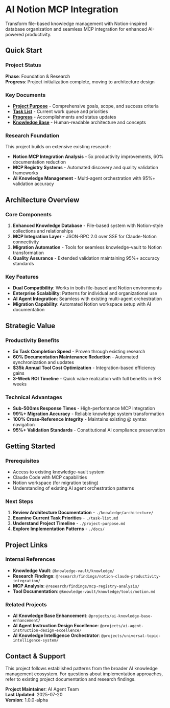 # AI Notion MCP Integration

Transform file-based knowledge management with Notion-inspired database organization and seamless MCP integration for enhanced AI-powered productivity.

## Quick Start

### Project Status
**Phase**: Foundation & Research  
**Progress**: Project initialization complete, moving to architecture design

### Key Documents
- **[Project Purpose](./project-purpose.md)** - Comprehensive goals, scope, and success criteria
- **[Task List](./task-list.md)** - Current work queue and priorities
- **[Progress](./progress.md)** - Accomplishments and status updates
- **[Knowledge Base](./knowledge/)** - Human-readable architecture and concepts

### Research Foundation
This project builds on extensive existing research:
- **Notion MCP Integration Analysis** - 5x productivity improvements, 60% documentation reduction
- **MCP Registry Systems** - Automated discovery and quality validation frameworks
- **AI Knowledge Management** - Multi-agent orchestration with 95%+ validation accuracy

## Architecture Overview

### Core Components
1. **Enhanced Knowledge Database** - File-based system with Notion-style collections and relationships
2. **MCP Integration Layer** - JSON-RPC 2.0 over SSE for Claude-Notion connectivity
3. **Migration Automation** - Tools for seamless knowledge-vault to Notion transformation
4. **Quality Assurance** - Extended validation maintaining 95%+ accuracy standards

### Key Features
- **Dual Compatibility**: Works in both file-based and Notion environments
- **Enterprise Scalability**: Patterns for individual and organizational use
- **AI Agent Integration**: Seamless with existing multi-agent orchestration
- **Migration Capability**: Automated Notion workspace setup with AI documentation

## Strategic Value

### Productivity Benefits
- **5x Task Completion Speed** - Proven through existing research
- **60% Documentation Maintenance Reduction** - Automated synchronization and updates
- **$35k Annual Tool Cost Optimization** - Integration-based efficiency gains
- **3-Week ROI Timeline** - Quick value realization with full benefits in 6-8 weeks

### Technical Advantages
- **Sub-500ms Response Times** - High-performance MCP integration
- **99%+ Migration Accuracy** - Reliable knowledge system transformation
- **100% Cross-Reference Integrity** - Maintains existing @ syntax navigation
- **95%+ Validation Standards** - Constitutional AI compliance preservation

## Getting Started

### Prerequisites
- Access to existing knowledge-vault system
- Claude Code with MCP capabilities
- Notion workspace (for migration testing)
- Understanding of existing AI agent orchestration patterns

### Next Steps
1. **Review Architecture Documentation** - `./knowledge/architecture/`
2. **Examine Current Task Priorities** - `./task-list.md`
3. **Understand Project Timeline** - `./project-purpose.md`
4. **Explore Implementation Patterns** - `./docs/`

## Project Links

### Internal References
- **Knowledge Vault**: `@knowledge-vault/knowledge/`
- **Research Findings**: `@research/findings/notion-claude-productivity-integration/`
- **MCP Analysis**: `@research/findings/mcp-registry-analysis/`
- **Tool Documentation**: `@knowledge-vault/knowledge/tools/notion.md`

### Related Projects
- **AI Knowledge Base Enhancement**: `@projects/ai-knowledge-base-enhancement/`
- **AI Agent Instruction Design Excellence**: `@projects/ai-agent-instruction-design-excellence/`
- **AI Knowledge Intelligence Orchestrator**: `@projects/universal-topic-intelligence-system/`

## Contact & Support

This project follows established patterns from the broader AI knowledge management ecosystem. For questions about implementation approaches, refer to existing project documentation and research findings.

**Project Maintainer**: AI Agent Team  
**Last Updated**: 2025-07-20  
**Version**: 1.0.0-alpha